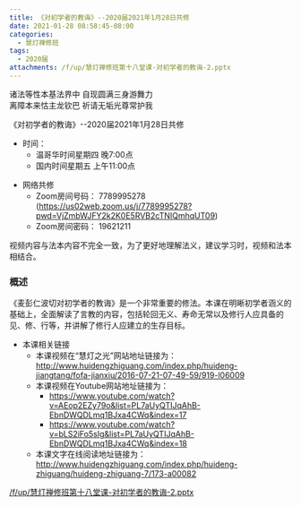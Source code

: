 ```yaml
---
title: 《对初学者的教诲》--2020届2021年1月28日共修
date: 2021-01-28 08:58:45-08:00
categories:
  - 慧灯禅修班
tags:
  - 2020届
attachments: /f/up/慧灯禅修班第十八堂课-对初学者的教诲-2.pptx
---
```

诸法等性本基法界中 自现圆满三身游舞力  
离障本来怙主龙钦巴 祈请无垢光尊常护我  

《对初学者的教诲》--2020届2021年1月28日共修

- 时间：
  - 温哥华时间星期四 晚7:00点
  - 国内时间星期五 上午11:00点

* 网络共修
  * Zoom房间号码： 7789995278 (<https://us02web.zoom.us/j/7789995278?pwd=VjZmbWJFY2k2K0E5RVB2cTNIQmhqUT09>)
  * Zoom房间密码： 19621211

视频内容与法本内容不完全一致，为了更好地理解法义，建议学习时，视频和法本相结合。

### 概述

《麦彭仁波切对初学者的教诲》是一个非常重要的修法。本课在明晰初学者涵义的基础上，全面解读了言教的内容，包括轮回无义、寿命无常以及修行人应具备的见、修、行等，并讲解了修行人应建立的生存目标。

- 本课相关链接
  - 本课视频在“慧灯之光”网站地址链接为： <http://www.huidengzhiguang.com/index.php/huideng-jiangtang/fofa-jianxiu/2016-07-21-07-49-59/919-l06009>
  - 本课视频在Youtube网站地址链接为：
    - <https://www.youtube.com/watch?v=AEop2EZy79o&list=PL7aUyQTIJqAhB-EbnDWQDLmq1BJxa4CWq&index=17>
    - <https://www.youtube.com/watch?v=bLS2iFo5sIg&list=PL7aUyQTIJqAhB-EbnDWQDLmq1BJxa4CWq&index=18>
  - 本课文字在线阅读地址链接为： <http://www.huidengzhiguang.com/index.php/huideng-zhiguang/huideng-zhiguang-7/173-a00082>
  

[/f/up/慧灯禅修班第十八堂课-对初学者的教诲-2.pptx](https://s3.ca-central-1.wasabisys.com/hddata/f.huidengchanxiu.net/hdv/f/up/慧灯禅修班第十八堂课-对初学者的教诲-2.pptx)